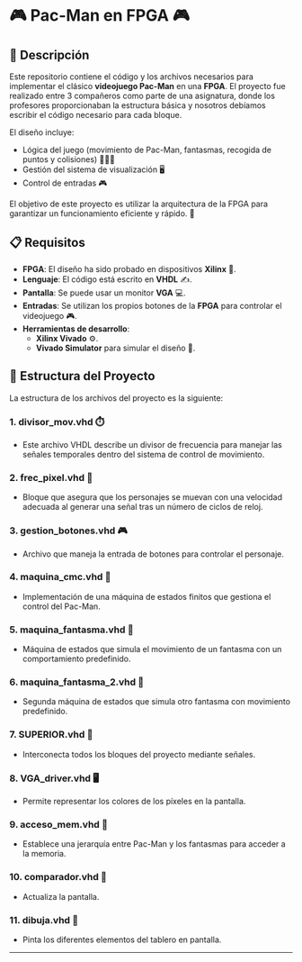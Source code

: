 # 🎮 **Pac-Man en FPGA** 🎮

## 🌟 Descripción
Este repositorio contiene el código y los archivos necesarios para implementar el clásico **videojuego Pac-Man** en una **FPGA**. El proyecto fue realizado entre 3 compañeros como parte de una asignatura, donde los profesores proporcionaban la estructura básica y nosotros debíamos escribir el código necesario para cada bloque. 

El diseño incluye:
- Lógica del juego (movimiento de Pac-Man, fantasmas, recogida de puntos y colisiones) 🏃‍♂️👻
- Gestión del sistema de visualización 🖥️
- Control de entradas 🎮

El objetivo de este proyecto es utilizar la arquitectura de la FPGA para garantizar un funcionamiento eficiente y rápido. 🚀

## 📋 Requisitos
- **FPGA**: El diseño ha sido probado en dispositivos **Xilinx** 🔧.
- **Lenguaje**: El código está escrito en **VHDL** ✍️.
- **Pantalla**: Se puede usar un monitor **VGA** 💻.
- **Entradas**: Se utilizan los propios botones de la **FPGA** para controlar el videojuego 🎮.
- **Herramientas de desarrollo**:
  - **Xilinx Vivado** ⚙️.
  - **Vivado Simulator** para simular el diseño 🧪.

## 📂 Estructura del Proyecto
La estructura de los archivos del proyecto es la siguiente:

### 1. **divisor_mov.vhd** ⏱️
  - Este archivo VHDL describe un divisor de frecuencia para manejar las señales temporales dentro del sistema de control de movimiento.

### 2. **frec_pixel.vhd** 🔄
  - Bloque que asegura que los personajes se muevan con una velocidad adecuada al generar una señal tras un número de ciclos de reloj.

### 3. **gestion_botones.vhd** 🎮
  - Archivo que maneja la entrada de botones para controlar el personaje.

### 4. **maquina_cmc.vhd** 🤖
  - Implementación de una máquina de estados finitos que gestiona el control del Pac-Man.

### 5. **maquina_fantasma.vhd** 👻
  - Máquina de estados que simula el movimiento de un fantasma con un comportamiento predefinido.

### 6. **maquina_fantasma_2.vhd** 👻
  - Segunda máquina de estados que simula otro fantasma con movimiento predefinido.

### 7. **SUPERIOR.vhd** 🧩
  - Interconecta todos los bloques del proyecto mediante señales.

### 8. **VGA_driver.vhd** 🖥️
  - Permite representar los colores de los píxeles en la pantalla.

### 9. **acceso_mem.vhd** 💾
  - Establece una jerarquía entre Pac-Man y los fantasmas para acceder a la memoria.

### 10. **comparador.vhd** 🔄
  - Actualiza la pantalla.

### 11. **dibuja.vhd** 🎨
  - Pinta los diferentes elementos del tablero en pantalla.

---

